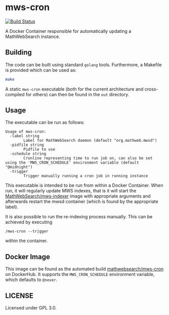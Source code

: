 # mws-cron

[![Build Status](https://travis-ci.org/MathWebSearch/mws-cron.svg?branch=master)](https://travis-ci.org/MathWebSearch/mws-cron)

A Docker Container responsible for automatically updating a MathWebSearch instance.  

## Building

The code can be built using standard `golang` tools. 
Furthermore, a Makefile is provided which can be used as:

```bash
make
```

A static `mws-cron` executable (both for the current architecture and cross-compiled for others) can then be found in the `out` directory. 

## Usage

The executable can be run as follows:

```
Usage of mws-cron:
  -label string
        Label for MathWebSearch daemon (default "org.mathweb.mwsd")
  -pidfile string
        Pidfile to use
  -schedule string
        Cronline representing time to run job on, can also be set using the 'MWS_CRON_SCHEDULE' environment variable (default "@midnight")
  -trigger
        Trigger manually running a cron job in running instance
```


This executable is intended to be run from within a Docker Container. 
When run, it will regularly update MWS indexes, that is it will start the [MathWebSearch/mws-indexer](https://github.com/MathWebSearch/mws-indexer) image with appropriate arguments and afterwards restart the mwsd container (which is found by the appropriate label). 

It is also possible to run the re-indexing process manually. 
This can be achieved by executing

```
/mws-cron --trigger
```

within the container. 

## Docker Image

This image can be found as the automated build [mathwebsearch/mws-cron](https://hub.docker.com/r/mathwebsearch/mws-cron) on DockerHub. 
It supports the `MWS_CRON_SCHEDULE` environment variable, which defaults to `@never`. 

## LICENSE

Licensed under GPL 3.0. 